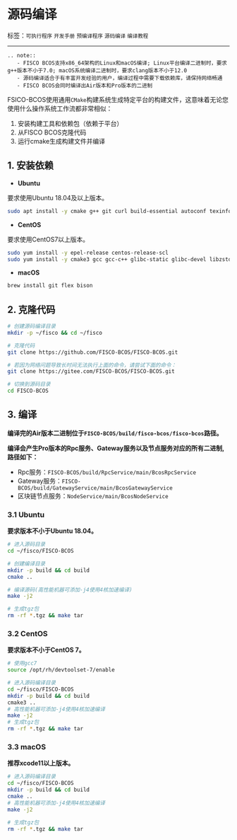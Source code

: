# 源码编译

标签：``可执行程序`` ``开发手册`` ``预编译程序`` ``源码编译`` ``编译教程``

----------


```eval_rst
.. note::
   - FISCO BCOS支持x86_64架构的Linux和macOS编译; Linux平台编译二进制时，要求g++版本不小于7.0; macOS系统编译二进制时，要求clang版本不小于12.0
   - 源码编译适合于有丰富开发经验的用户，编译过程中需要下载依赖库，请保持网络畅通
   - FISCO BCOS会同时编译出Air版本和Pro版本的二进制
```

FSICO-BCOS使用通用`CMake`构建系统生成特定平台的构建文件，这意味着无论您使用什么操作系统工作流都非常相似：

1. 安装构建工具和依赖包（依赖于平台）
2. 从FISCO BCOS克隆代码
3. 运行cmake生成构建文件并编译


## 1. 安装依赖

- **Ubuntu**

要求使用Ubuntu 18.04及以上版本。

```bash
sudo apt install -y cmake g++ git curl build-essential autoconf texinfo cmake flex bison
```

- **CentOS**

要求使用CentOS7以上版本。

```bash
sudo yum install -y epel-release centos-release-scl
sudo yum install -y cmake3 gcc gcc-c++ glibc-static glibc-devel libzstd-devel zlib-devel python-devel python3-devel git flex bison devtoolset-7
```

- **macOS**

```bash
brew install git flex bison
```

## 2. 克隆代码

```bash
# 创建源码编译目录
mkdir -p ~/fisco && cd ~/fisco

# 克隆代码
git clone https://github.com/FISCO-BCOS/FISCO-BCOS.git

# 若因为网络问题导致长时间无法执行上面的命令，请尝试下面的命令：
git clone https://gitee.com/FISCO-BCOS/FISCO-BCOS.git

# 切换到源码目录
cd FISCO-BCOS
```

## 3. 编译

**编译完的Air版本二进制位于`FISCO-BCOS/build/fisco-bcos/fisco-bcos`路径。**

**编译会产生Pro版本的Rpc服务、Gateway服务以及节点服务对应的所有二进制,路径如下：**
- Rpc服务：`FISCO-BCOS/build/RpcService/main/BcosRpcService`
- Gateway服务：`FISCO-BCOS/build/GatewayService/main/BcosGatewayService`
- 区块链节点服务：`NodeService/main/BcosNodeService`

### 3.1 Ubuntu

**要求版本不小于Ubuntu 18.04。**

```bash
# 进入源码目录
cd ~/fisco/FISCO-BCOS

# 创建编译目录
mkdir -p build && cd build
cmake ..

# 编译源码(高性能机器可添加-j4使用4核加速编译)
make -j2

# 生成tgz包
rm -rf *.tgz && make tar
```
### 3.2 CentOS

**要求版本不小于CentOS 7。**

```bash
# 使用gcc7
source /opt/rh/devtoolset-7/enable

# 进入源码编译目录
cd ~/fisco/FISCO-BCOS
mkdir -p build && cd build
cmake3 ..
# 高性能机器可添加-j4使用4核加速编译
make -j2
# 生成tgz包
rm -rf *.tgz && make tar
```

### 3.3 macOS

**推荐xcode11以上版本。**

```bash
# 进入源码编译目录
cd ~/fisco/FISCO-BCOS
mkdir -p build && cd build
cmake ..
# 高性能机器可添加-j4使用4核加速编译
make -j2

# 生成tgz包
rm -rf *.tgz && make tar
```

